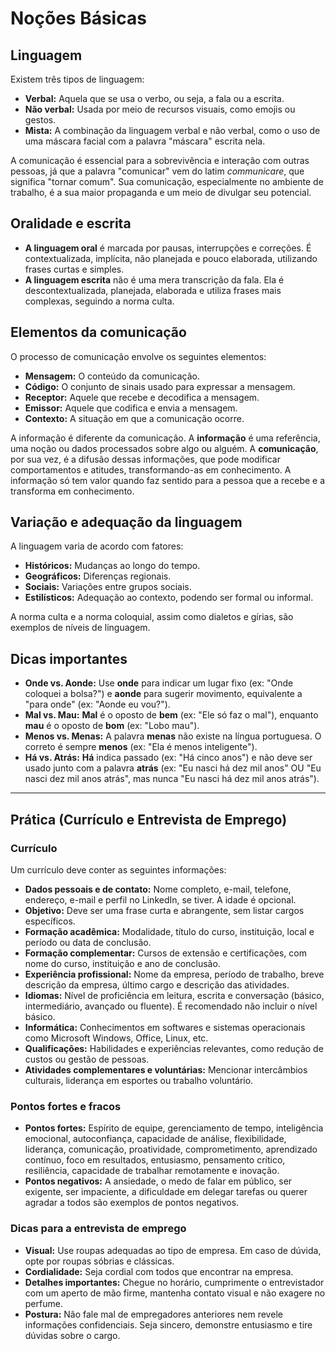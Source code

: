 # Noções Básicas

## Linguagem
Existem três tipos de linguagem:
* **Verbal:** Aquela que se usa o verbo, ou seja, a fala ou a escrita.
* **Não verbal:** Usada por meio de recursos visuais, como emojis ou gestos.
* **Mista:** A combinação da linguagem verbal e não verbal, como o uso de uma máscara facial com a palavra "máscara" escrita nela.

A comunicação é essencial para a sobrevivência e interação com outras pessoas, já que a palavra "comunicar" vem do latim *communicare*, que significa "tornar comum". Sua comunicação, especialmente no ambiente de trabalho, é a sua maior propaganda e um meio de divulgar seu potencial.

## Oralidade e escrita
* **A linguagem oral** é marcada por pausas, interrupções e correções. É contextualizada, implícita, não planejada e pouco elaborada, utilizando frases curtas e simples.
* **A linguagem escrita** não é uma mera transcrição da fala. Ela é descontextualizada, planejada, elaborada e utiliza frases mais complexas, seguindo a norma culta.

## Elementos da comunicação
O processo de comunicação envolve os seguintes elementos:
* **Mensagem:** O conteúdo da comunicação.
* **Código:** O conjunto de sinais usado para expressar a mensagem.
* **Receptor:** Aquele que recebe e decodifica a mensagem.
* **Emissor:** Aquele que codifica e envia a mensagem.
* **Contexto:** A situação em que a comunicação ocorre.

A informação é diferente da comunicação. A **informação** é uma referência, uma noção ou dados processados sobre algo ou alguém. A **comunicação**, por sua vez, é a difusão dessas informações, que pode modificar comportamentos e atitudes, transformando-as em conhecimento. A informação só tem valor quando faz sentido para a pessoa que a recebe e a transforma em conhecimento.

## Variação e adequação da linguagem
A linguagem varia de acordo com fatores:
* **Históricos:** Mudanças ao longo do tempo.
* **Geográficos:** Diferenças regionais.
* **Sociais:** Variações entre grupos sociais.
* **Estilísticos:** Adequação ao contexto, podendo ser formal ou informal.

A norma culta e a norma coloquial, assim como dialetos e gírias, são exemplos de níveis de linguagem.

## Dicas importantes
* **Onde vs. Aonde:** Use **onde** para indicar um lugar fixo (ex: "Onde coloquei a bolsa?") e **aonde** para sugerir movimento, equivalente a "para onde" (ex: "Aonde eu vou?").
* **Mal vs. Mau:** **Mal** é o oposto de **bem** (ex: "Ele só faz o mal"), enquanto **mau** é o oposto de **bom** (ex: "Lobo mau").
* **Menos vs. Menas:** A palavra **menas** não existe na língua portuguesa. O correto é sempre **menos** (ex: "Ela é menos inteligente").
* **Há vs. Atrás:** **Há** indica passado (ex: "Há cinco anos") e não deve ser usado junto com a palavra **atrás** (ex: "Eu nasci há dez mil anos" OU "Eu nasci dez mil anos atrás", mas nunca "Eu nasci há dez mil anos atrás").

---
## Prática (Currículo e Entrevista de Emprego)

### Currículo
Um currículo deve conter as seguintes informações:
* **Dados pessoais e de contato:** Nome completo, e-mail, telefone, endereço, e-mail e perfil no LinkedIn, se tiver. A idade é opcional.
* **Objetivo:** Deve ser uma frase curta e abrangente, sem listar cargos específicos.
* **Formação acadêmica:** Modalidade, título do curso, instituição, local e período ou data de conclusão.
* **Formação complementar:** Cursos de extensão e certificações, com nome do curso, instituição e ano de conclusão.
* **Experiência profissional:** Nome da empresa, período de trabalho, breve descrição da empresa, último cargo e descrição das atividades.
* **Idiomas:** Nível de proficiência em leitura, escrita e conversação (básico, intermediário, avançado ou fluente). É recomendado não incluir o nível básico.
* **Informática:** Conhecimentos em softwares e sistemas operacionais como Microsoft Windows, Office, Linux, etc.
* **Qualificações:** Habilidades e experiências relevantes, como redução de custos ou gestão de pessoas.
* **Atividades complementares e voluntárias:** Mencionar intercâmbios culturais, liderança em esportes ou trabalho voluntário.

### Pontos fortes e fracos
* **Pontos fortes:** Espírito de equipe, gerenciamento de tempo, inteligência emocional, autoconfiança, capacidade de análise, flexibilidade, liderança, comunicação, proatividade, comprometimento, aprendizado contínuo, foco em resultados, entusiasmo, pensamento crítico, resiliência, capacidade de trabalhar remotamente e inovação.
* **Pontos negativos:** A ansiedade, o medo de falar em público, ser exigente, ser impaciente, a dificuldade em delegar tarefas ou querer agradar a todos são exemplos de pontos negativos.

### Dicas para a entrevista de emprego
* **Visual:** Use roupas adequadas ao tipo de empresa. Em caso de dúvida, opte por roupas sóbrias e clássicas.
* **Cordialidade:** Seja cordial com todos que encontrar na empresa.
* **Detalhes importantes:** Chegue no horário, cumprimente o entrevistador com um aperto de mão firme, mantenha contato visual e não exagere no perfume.
* **Postura:** Não fale mal de empregadores anteriores nem revele informações confidenciais. Seja sincero, demonstre entusiasmo e tire dúvidas sobre o cargo.